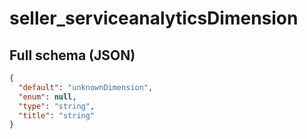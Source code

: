 # seller_serviceanalyticsDimension

## Full schema (JSON)
```json
{
  "default": "unknownDimension",
  "enum": null,
  "type": "string",
  "title": "string"
}
```
